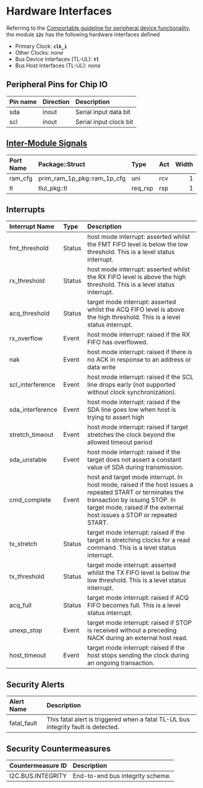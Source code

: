 # Hardware Interfaces

<!-- BEGIN CMDGEN util/regtool.py --interfaces ./hw/ip/i2c/data/i2c.hjson -->
Referring to the [Comportable guideline for peripheral device functionality](https://opentitan.org/book/doc/contributing/hw/comportability), the module **`i2c`** has the following hardware interfaces defined
- Primary Clock: **`clk_i`**
- Other Clocks: *none*
- Bus Device Interfaces (TL-UL): **`tl`**
- Bus Host Interfaces (TL-UL): *none*

## Peripheral Pins for Chip IO

| Pin name   | Direction   | Description            |
|:-----------|:------------|:-----------------------|
| sda        | inout       | Serial input data bit  |
| scl        | inout       | Serial input clock bit |

## [Inter-Module Signals](https://opentitan.org/book/doc/contributing/hw/comportability/index.html#inter-signal-handling)

| Port Name   | Package::Struct             | Type    | Act   |   Width | Description   |
|:------------|:----------------------------|:--------|:------|--------:|:--------------|
| ram_cfg     | prim_ram_1p_pkg::ram_1p_cfg | uni     | rcv   |       1 |               |
| tl          | tlul_pkg::tl                | req_rsp | rsp   |       1 |               |

## Interrupts

| Interrupt Name   | Type   | Description                                                                                                                                                                                                          |
|:-----------------|:-------|:---------------------------------------------------------------------------------------------------------------------------------------------------------------------------------------------------------------------|
| fmt_threshold    | Status | host mode interrupt: asserted whilst the FMT FIFO level is below the low threshold. This is a level status interrupt.                                                                                                |
| rx_threshold     | Status | host mode interrupt: asserted whilst the RX FIFO level is above the high threshold. This is a level status interrupt.                                                                                                |
| acq_threshold    | Status | target mode interrupt: asserted whilst the ACQ FIFO level is above the high threshold. This is a level status interrupt.                                                                                             |
| rx_overflow      | Event  | host mode interrupt: raised if the RX FIFO has overflowed.                                                                                                                                                           |
| nak              | Event  | host mode interrupt: raised if there is no ACK in response to an address or data write                                                                                                                               |
| scl_interference | Event  | host mode interrupt: raised if the SCL line drops early (not supported without clock synchronization).                                                                                                               |
| sda_interference | Event  | host mode interrupt: raised if the SDA line goes low when host is trying to assert high                                                                                                                              |
| stretch_timeout  | Event  | host mode interrupt: raised if target stretches the clock beyond the allowed timeout period                                                                                                                          |
| sda_unstable     | Event  | host mode interrupt: raised if the target does not assert a constant value of SDA during transmission.                                                                                                               |
| cmd_complete     | Event  | host and target mode interrupt. In host mode, raised if the host issues a repeated START or terminates the transaction by issuing STOP. In target mode, raised if the external host issues a STOP or repeated START. |
| tx_stretch       | Status | target mode interrupt: raised if the target is stretching clocks for a read command. This is a level status interrupt.                                                                                               |
| tx_threshold     | Status | target mode interrupt: asserted whilst the TX FIFO level is below the low threshold. This is a level status interrupt.                                                                                               |
| acq_full         | Status | target mode interrupt: raised if ACQ FIFO becomes full. This is a level status interrupt.                                                                                                                            |
| unexp_stop       | Event  | target mode interrupt: raised if STOP is received without a preceding NACK during an external host read.                                                                                                             |
| host_timeout     | Event  | target mode interrupt: raised if the host stops sending the clock during an ongoing transaction.                                                                                                                     |

## Security Alerts

| Alert Name   | Description                                                                       |
|:-------------|:----------------------------------------------------------------------------------|
| fatal_fault  | This fatal alert is triggered when a fatal TL-UL bus integrity fault is detected. |

## Security Countermeasures

| Countermeasure ID   | Description                      |
|:--------------------|:---------------------------------|
| I2C.BUS.INTEGRITY   | End-to-end bus integrity scheme. |


<!-- END CMDGEN -->
